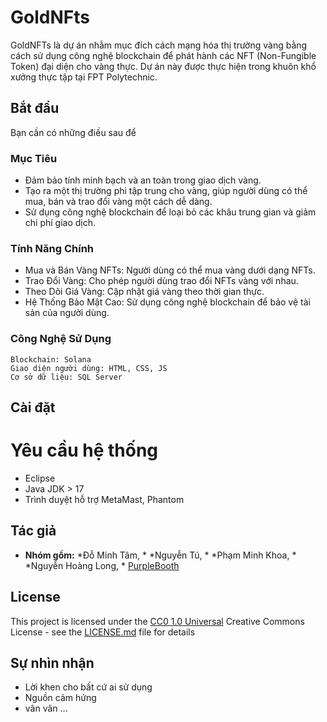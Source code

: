 # GoldNFts

GoldNFTs là dự án nhằm mục đích cách mạng hóa thị trường vàng bằng cách sử dụng công nghệ blockchain để phát hành các NFT (Non-Fungible Token) đại diện cho vàng thực. Dự án này được thực hiện trong khuôn khổ xưởng thực tập tại FPT Polytechnic.

## Bắt đầu

Bạn cần có những điều sau để 

### Mục Tiêu

- Đảm bảo tính minh bạch và an toàn trong giao dịch vàng.
- Tạo ra một thị trường phi tập trung cho vàng, giúp người dùng có thể mua, bán và trao đổi vàng một cách dễ dàng.
- Sử dụng công nghệ blockchain để loại bỏ các khâu trung gian và giảm chi phí giao dịch.

### Tính Năng Chính

- Mua và Bán Vàng NFTs: Người dùng có thể mua vàng dưới dạng NFTs.
- Trao Đổi Vàng: Cho phép người dùng trao đổi NFTs vàng với nhau.
- Theo Dõi Giá Vàng: Cập nhật giá vàng theo thời gian thực.
- Hệ Thống Bảo Mật Cao: Sử dụng công nghệ blockchain để bảo vệ tài sản của người dùng.

### Công Nghệ Sử Dụng

    Blockchain: Solana
    Giao diện người dùng: HTML, CSS, JS
    Cơ sở dữ liệu: SQL Server

## Cài đặt
# Yêu cầu hệ thống
- Eclipse
- Java JDK > 17
- Trình duyệt hỗ trợ MetaMast, Phantom 

## Tác giả

  - **Nhóm gồm:**
    *Đỗ Minh Tâm, *
    *Nguyễn Tú, *
    *Phạm Minh Khoa, *
    *Nguyễn Hoàng Long, *
    [PurpleBooth](https://github.com/tamXinchao/GoldNFTs)

## License

This project is licensed under the [CC0 1.0 Universal](LICENSE.md)
Creative Commons License - see the [LICENSE.md](LICENSE.md) file for
details

## Sự nhìn nhận

  - Lời khen cho bất cứ ai sử dụng
  - Nguồn cảm hứng
  - vân vân ... 
